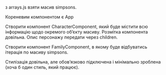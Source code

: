 з arrays.js взяти масив simpsons.

Кореневим компонентом є App

Створити компонент CharacterComponent, який буде містити всю інформацію щодо окремого об’єкту масиву. Розмітка компонента довільна. Опис персонажу передати через children.

Створити компонент FamilyComponent, в якому буде відбуватись ітерація по масиву simpsons.

Стилізація довільна, але обов’язково підключена і мінімально зроблена (хоча б один стиль, який працює).